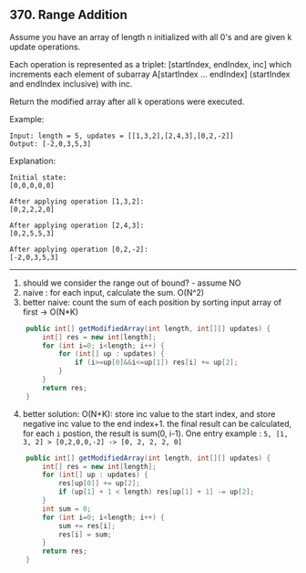 ## 370. Range Addition

Assume you have an array of length n initialized with all 0's and are given k update operations.

Each operation is represented as a triplet: [startIndex, endIndex, inc] which increments each element of subarray A[startIndex ... endIndex] (startIndex and endIndex inclusive) with inc.

Return the modified array after all k operations were executed.

Example:
```
Input: length = 5, updates = [[1,3,2],[2,4,3],[0,2,-2]]
Output: [-2,0,3,5,3]
```
Explanation:
```
Initial state:
[0,0,0,0,0]

After applying operation [1,3,2]:
[0,2,2,2,0]

After applying operation [2,4,3]:
[0,2,5,5,3]

After applying operation [0,2,-2]:
[-2,0,3,5,3]
```

---
1. should we consider the range out of bound? - assume NO
2. naive : for each input, calculate the sum. O(N^2)
3. better naive: count the sum of each position by sorting input array of first -> O(N*K)

```java
    public int[] getModifiedArray(int length, int[][] updates) {
        int[] res = new int[length];
        for (int i=0; i<length; i++) {
            for (int[] up : updates) {
                if (i>=up[0]&&i<=up[1]) res[i] += up[2];
            }
        }
        return res;
    }
```

4. better solution: O(N+K): store inc value to the start index, and store negative inc value to the end index+1. the final result can be calculated, for each `i` postion, the result is sum(0, i-1). One entry example : `5, [1, 3, 2] > [0,2,0,0,-2] -> [0, 2, 2, 2, 0]`

```java
	public int[] getModifiedArray(int length, int[][] updates) {
        int[] res = new int[length];
        for (int[] up : updates) {
            res[up[0]] += up[2];
            if (up[1] + 1 < length) res[up[1] + 1] -= up[2];
        }
        int sum = 0;
        for (int i=0; i<length; i++) {
            sum += res[i];
            res[i] = sum;
        }
        return res;
    }
```